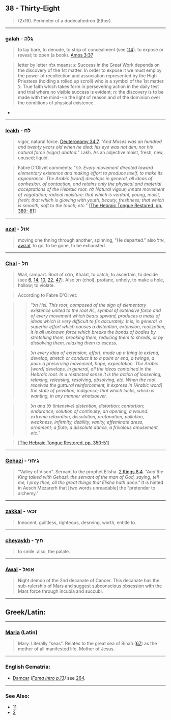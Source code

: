 ## 38 - Thirty-Eight
> (2x19). Perimeter of a dodecahedron (Ether).

---

### [galah](/keys/GLH) - גלה
> to lay bare, to denude, to strip of concealment (see [114](114)). to expose or reveal; to open (a book). [Amos 3:37](http://biblehub.com//.htm)

> letter by letter גלה means: ג: Success in the Great Work depends on the discovery of the 1st matter. In order to expose it we must employ the power of recollection and association represented by the High Priestess (holding a rolled up scroll) who is a symbol of the 1st matter. ל: True faith which takes form in persevering action in the daily test and trial where no visible success is evident; ה: the discovery is to be made with the mind--in the light of reason and of the dominion over the conditions of physical existence.
*

---

### [leakh](/keys/LCh) - לח
> vigor, natural force. [Deuteronomy 34:7](http://biblehub.com/deuteronomy/34-7.htm). *"And Moses was an hundred and twenty years old when he died: his eye was not dim, nor his natural force (vigor) abated."* Lakh. As an adjective moist, fresh, new, unused; liquid.

> Fabre D'Olivet comments: *"לח. Every movement directed toward elementary existence and making effort to produce itself, to make its appearance. The Arabic [word] develops in general, all ideas of conhesion, of contaction, and retains only the physical and material acceptations of the Hebraic root. לח Natural vigour; innate movement of vegatation; radical moisture: that which is verdant, young, moist, fresh; that which is glowing with youth, beauty, freshness; that which is smooth, soft to the touch; etc."* [[The Hebraic Tongue Restored, pp. 380- 81](https://archive.org/stream/hebraictongueres00fabriala#page/380)]

---

### [azal](/keys/AZL) - אזל
> moving one thning through another, spinning, "He departed." also אזל, [awzal](/keys/AZL), to go, to be gone, to be exhausted.

---

### [Chal](/keys/ChL) - חל
> Wall, rampart. Root of חלט, Khalat, to catch, to ascertain, to decide (see [6](6), [14](14), [10](10), [22](22), [47](47)). Also חל (chol), profane, unholy, to make a hole, hollow; to violate.

> According to Fabre D'Olivet:

> > *"חל Hel. This root, composed of the sign of elementary existence united to the root AL, symbol of extensive force and of every movement which bears upward, produces a mass of ideas which is very difficult to fix accurately. It is, in general, a superior effort which causes a distention, extension, realization; it is all unknown force which breaks the bonds of bodies by stretching them, breaking them, reducing them to shreds, or by dissolving them, relaxing them to excess.*

> > *חל every idea of extension, effort, made up a thing to extend, develop, stretch or conduct it to a point or end, a twinge, a pain: a preserving movement; hope, expectation. The Arabic [word] develops, in general, all the ideas contained in the Hebraic root. In a restricted sense it is the action of loosening, relaxing, releasing, resolving, absolving, etc. When the root receives the guttural reinforcement, it express in [Arabic word] the state of privation, indigence; that which lacks, which is wanting, in any manner whatsoever.*

> > *חל and לל (intensive) distention, distortion; contortion; endurance; solution of continuity; an opening, a wound: extreme relaxation, dissolution, profanation, pollution, weakness, infirmity, debility, vanity, effeminate dress, ornament; a flute; a dissolute dance, a frivolous amusement, etc."*

> [[The Hebraic Tongue Restored, pp. 350-51](https://archive.org/stream/hebraictongueres00fabriala#page/350)]

---

### [Gehazi](/keys/GIChZI) - גיחזי
> "Valley of Vison". Servant to the prophet Elisha. [2 Kings 8:4](http://biblehub.com/2_kings/8-4.htm). *"And the King talked with Gehazi, the servant of the man of God, saying, tell me, I pray thee, all the great things that Elisha hath done."* It is hinted in Aesch Mezarerh that [two words unreadable] the "pretender to alchemy."

---

### [zakkai](/keys/ZKAI) - זכאי
> Innocent, guiltless, righteous, desrving, worth, entitle to.

---

### [cheyaykh](/keys/ChIK) - חיך
> to smile. also, the palate.

---

### [Awal](/keys/AVAL) - אואל
> Night demon of the 2nd decanate of Cancer. This decanate has the sub-rulership of Mars and suggest subconscious obsession with the Mars force through incubia and succubi.

---

## Greek/Latin:

---

### [Maria](/latin?word=maria) (Latin)
> Mary. Literally "seas". Relates to the great sea of Binah ([67](67)) as the mother of all manifested life. Mother of Jesus.

---

### English Gematria:

- [Damcar](/english?word=Damcar) *([Fama Intro p.13](https://archive.org/stream/fameconfessionof00vaug#page/n13))* see [264](264).

---

### See Also:

- [11](11)
- [2](2)
